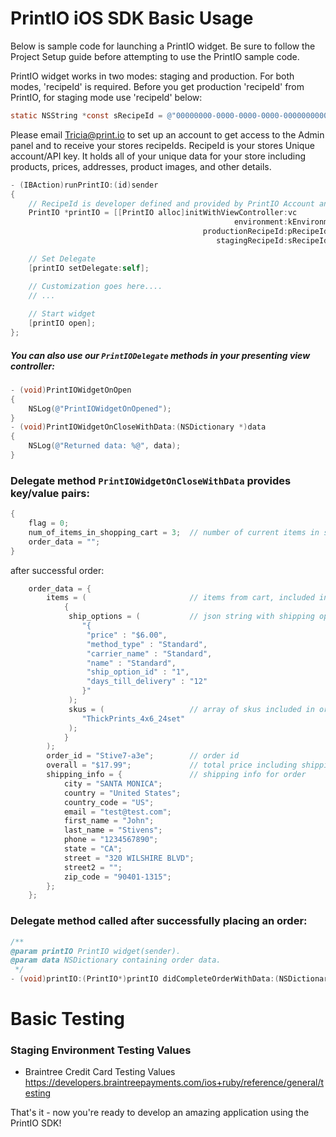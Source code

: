 # PrintIO iOS SDK Basic Usage

Below is sample code for launching a PrintIO widget. Be sure to follow the Project Setup guide before attempting to use the PrintIO sample code.

PrintIO widget works in two modes: staging and production. For both modes, 'recipeId' is required. Before you get production 'recipeId' from PrintIO, for staging mode use 'recipeId' below:

```Objective-C
static NSString *const sRecipeId = @"00000000-0000-0000-0000-000000000000";
```
Please email Tricia@print.io to set up an account to get access to the Admin panel and to receive your stores recipeIds. RecipeId is your stores Unique account/API key. It holds all of your unique data for your store including products, prices, addresses, product images, and other details. 

```Objective-C
- (IBAction)runPrintIO:(id)sender
{
    // RecipeId is developer defined and provided by PrintIO Account and Sales Team
    PrintIO *printIO = [[PrintIO alloc]initWithViewController:vc
                                                  environment:kEnvironment
                                           productionRecipeId:pRecipeId
                                              stagingRecipeId:sRecipeId];

    // Set Delegate
    [printIO setDelegate:self];

    // Customization goes here....
    // ...
    
    // Start widget
    [printIO open];
};
```

##### You can also use our ```PrintIODelegate``` methods in your presenting view controller:

```Objective-C
- (void)PrintIOWidgetOnOpen
{
    NSLog(@"PrintIOWidgetOnOpened");
}
- (void)PrintIOWidgetOnCloseWithData:(NSDictionary *)data
{
    NSLog(@"Returned data: %@", data);
}
```

### Delegate method ```PrintIOWidgetOnCloseWithData``` provides key/value pairs:

```Objective-C
{
    flag = 0;
    num_of_items_in_shopping_cart = 3;  // number of current items in shopping cart
    order_data = "";
}
```
after successful order:

```Objective-C
    order_data = {
        items = (                       // items from cart, included in order
            {
             ship_options = (           // json string with shipping options
                "{
                 "price" : "$6.00",
                 "method_type" : "Standard",
                 "carrier_name" : "Standard",
                 "name" : "Standard",
                 "ship_option_id" : "1",
                 "days_till_delivery" : "12"
                }"
             );
             skus = (                   // array of skus included in order
                "ThickPrints_4x6_24set"
             );
            }
        );
        order_id = "Stive7-a3e";        // order id
        overall = "$17.99";             // total price including shipping
        shipping_info = {               // shipping info for order
            city = "SANTA MONICA";
            country = "United States";
            country_code = "US";
            email = "test@test.com";
            first_name = "John";
            last_name = "Stivens";
            phone = "1234567890";
            state = "CA";
            street = "320 WILSHIRE BLVD";
            street2 = "";
            zip_code = "90401-1315";
        };
    };
```

### Delegate method called after successfully placing an order:

```Objective-C
/**
@param printIO PrintIO widget(sender).
@param data NSDictionary containing order data.
 */
- (void)printIO:(PrintIO*)printIO didCompleteOrderWithData:(NSDictionary*)data;
```

# Basic Testing

### Staging Environment Testing Values

- Braintree Credit Card Testing Values
https://developers.braintreepayments.com/ios+ruby/reference/general/testing

That's it - now you're ready to develop an amazing application using the PrintIO SDK!

[8]: https://github.com/printdotio/printio-ios-sdk/blob/master/docs/customization.xml.md
